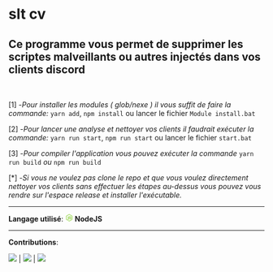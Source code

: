 # slt cv


## Ce programme vous permet de supprimer les scriptes malveillants ou autres injectés dans vos clients discord

<br/>

[1] -*Pour installer les modules ( glob/nexe ) il vous suffit de faire la commande:*
`yarn add`, `npm install` ou lancer le fichier `Module install.bat`


[2] -*Pour lancer une analyse et nettoyer vos clients il faudrait exécuter la commande:*
`yarn run start`, `npm run start` ou lancer le fichier `start.bat`<br/>

[3] -*Pour compiler l'application vous pouvez exécuter la commande* `yarn run build` *ou* `npm run build`

[*] -*Si vous ne voulez pas clone le repo et que vous voulez directement nettoyer vos clients sans effectuer les étapes au-dessus vous pouvez vous rendre sur l'espace release et installer l'exécutable.*

---

**Langage utilisé**:  <img height="15" src="https://raw.githubusercontent.com/devicons/devicon/master/icons/nodejs/nodejs-original.svg"> **NodeJS** 

---

**Contributions**:

<code><img height="50" src="https://avatars.githubusercontent.com/u/58274222?v=4"></code> | <code><img height="50" src="https://avatars.githubusercontent.com/u/63268168?v=4"></code> | <code><img height="50" src="https://avatars.githubusercontent.com/u/74469788?s=400&u=9a74fbf647c26ff9633e13233d3c6017c6fd43e7&v=4"></code>

</p>